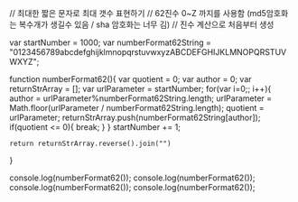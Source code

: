 // 최대한 짧은 문자로 최대 갯수 표현하기
// 62진수 0~Z 까지를 사용함 (md5암호화는 복수개가 생길수 있음 / sha 암호화는 너무 김)
// 진수 계산으로 처음부터 생성

var startNumber = 1000;
var numberFormat62String = "0123456789abcdefghijklmnopqrstuvwxyzABCDEFGHIJKLMNOPQRSTUVWXYZ";


function numberFormat62(){
    var quotient = 0;
    var author = 0;
    var returnStrArray = [];
    var urlParameter = startNumber;
    for(var i=0;; i++){
        author = urlParameter%numberFormat62String.length;
        urlParameter = Math.floor(urlParameter / numberFormat62String.length);
        quotient = urlParameter;
        returnStrArray.push(numberFormat62String[author]);
        if(quotient <= 0){
            break;
        }
    }
    startNumber += 1;

    return returnStrArray.reverse().join("")
}

console.log(numberFormat62());
console.log(numberFormat62());
console.log(numberFormat62());
console.log(numberFormat62());
